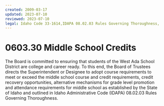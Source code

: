 ```yaml
---
created: 2009-03-17
updated: 2023-07-10
reviewed: 2023-07-10
legal: Idaho Code 33-1614,IDAPA 08.02.03 Rules Governing Thoroughness,
---
```


# 0603.30 Middle School Credits

The Board is committed to ensuring that students of the West Ada School District are college and career ready. To this end, the Board of Trustees directs the Superintendent or Designee to adopt course requirements to meet or exceed the middle school course and credit requirements, credit recovery opportunities, alternative mechanisms for grade level promotion and attendance requirements for middle school as established by the State of Idaho and outlined in Idaho Administrative Code (IDAPA) 08.02.03 Rules Governing Thoroughness.
